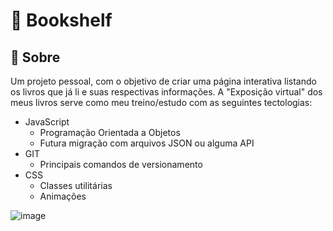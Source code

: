# 📖 Bookshelf

## 📌 Sobre
Um projeto pessoal, com o objetivo de criar uma página interativa listando os livros que já li e suas respectivas informações.
A "Exposição virtual" dos meus livros serve como meu treino/estudo com as seguintes tectologias:
- JavaScript
  - Programação Orientada a Objetos
  - Futura migração com arquivos JSON ou alguma API
- GIT
  - Principais comandos de versionamento
- CSS
  - Classes utilitárias
  - Animações

![image](https://github.com/user-attachments/assets/7fd063d2-50f1-4820-bf52-7f8cf318a8b7)
